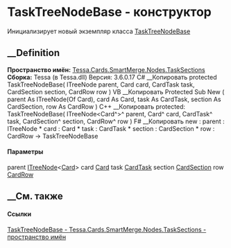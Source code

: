 # TaskTreeNodeBase - конструктор
Инициализирует новый экземпляр класса
[TaskTreeNodeBase](T_Tessa_Cards_SmartMerge_Nodes_TaskSections_TaskTreeNodeBase.htm)
##  __Definition
 **Пространство имён:**
[Tessa.Cards.SmartMerge.Nodes.TaskSections](N_Tessa_Cards_SmartMerge_Nodes_TaskSections.htm)  
 **Сборка:** Tessa (в Tessa.dll) Версия: 3.6.0.17
C# __Копировать
     protected TaskTreeNodeBase(
    	ITreeNode<Card> parent,
    	Card card,
    	CardTask task,
    	CardSection section,
    	CardRow row
    )
VB __Копировать
     Protected Sub New ( 
    	parent As ITreeNode(Of Card),
    	card As Card,
    	task As CardTask,
    	section As CardSection,
    	row As CardRow
    )
C++ __Копировать
     protected:
    TaskTreeNodeBase(
    	ITreeNode<Card^>^ parent, 
    	Card^ card, 
    	CardTask^ task, 
    	CardSection^ section, 
    	CardRow^ row
    )
F# __Копировать
     new : 
            parent : ITreeNode<Card> * 
            card : Card * 
            task : CardTask * 
            section : CardSection * 
            row : CardRow -> TaskTreeNodeBase
#### Параметры
parent
[ITreeNode](T_Tessa_SmartMerge_ITreeNode_1.htm)<[Card](T_Tessa_Cards_Card.htm)>
card [Card](T_Tessa_Cards_Card.htm)
task [CardTask](T_Tessa_Cards_CardTask.htm)
section [CardSection](T_Tessa_Cards_CardSection.htm)
row [CardRow](T_Tessa_Cards_CardRow.htm)
## __См. также
#### Ссылки
[TaskTreeNodeBase -
](T_Tessa_Cards_SmartMerge_Nodes_TaskSections_TaskTreeNodeBase.htm)
[Tessa.Cards.SmartMerge.Nodes.TaskSections - пространство
имён](N_Tessa_Cards_SmartMerge_Nodes_TaskSections.htm)
